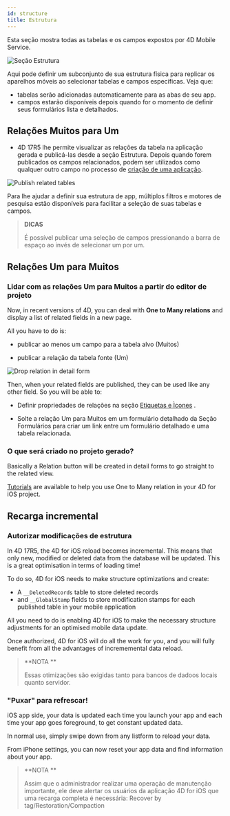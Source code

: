 ```yaml
---
id: structure
title: Estrutura
---
```


Esta seção mostra todas as tabelas e os campos expostos por 4D Mobile Service.

![Seção Estrutura](assets/en/project-editor/Structure-section-4D-for-iOS.png)

Aqui pode definir um subconjunto de sua estrutura física para replicar os aparelhos móveis ao selecionar tabelas e campos específicas. Veja que:

* tabelas serão adicionadas automaticamente para as abas de seu app.
* campos estarão disponíveis depois quando for o momento de definir seus formulários lista e detalhados.

## Relações Muitos para Um

* 4D 17R5 lhe permite visualizar as relações da tabela na aplicação gerada e publicá-las desde a seção Estrutura. Depois quando forem publicados os campos relacionados, podem ser utilizados como qualquer outro campo no processo de [criação de uma aplicação](many-to-one-relations.html).

![Publish related tables](assets/en/project-editor/Structure-section-N-to-1-relations-4D-for-iOS.png)

Para lhe ajudar a definir sua estrutura de app, múltiplos filtros e motores de pesquisa estão disponíveis para facilitar a seleção de suas tabelas e campos.

> **DICAS**
> 
> É possível publicar uma seleção de campos pressionando a barra de espaço ao invés de selecionar um por um.


## Relações Um para Muitos

### Lidar com as relações Um para Muitos a partir do editor de projeto

Now, in recent versions of 4D, you can deal with **One to Many relations** and display a list of related fields in a new page.

All you have to do is:

* publicar ao menos um campo para a tabela alvo (Muitos)

* publicar a relação da tabela fonte (Um)

![Drop relation in detail form](assets/en/project-editor/Structure-1-to-N-relations-4D-for-iOS.png)

Then, when your related fields are published, they can be used like any other field. So you will be able to:

* Definir propriedades de relações na seção [Etiquetas e Ìcones](labels-and-icons.html#relations-properties) .

* Solte a relação Um para Muitos em um formulário detalhado da Seção Formulários para criar um link entre um formulário detalhado e uma tabela relacionada.

### O que será criado no projeto gerado?

Basically a Relation button will be created in detail forms to go straight to the related view.

[Tutorials](one-to-many-relations.html) are available to help you use One to Many relation in your 4D for iOS project.



## Recarga incremental

### Autorizar modificações de estrutura

In 4D 17R5, the 4D for iOS reload becomes incremental. This means that only new, modified or deleted data from the database will be updated. This is a great optimisation in terms of loading time!

To do so, 4D for iOS needs to make structure optimizations and create:

* A `__DeletedRecords` table to store deleted records
* and `__GlobalStamp` fields to store modification stamps for each published table in your mobile application

All you need to do is enabling 4D for iOS to make the necessary structure adjustments for an optimised mobile data update.

Once authorized, 4D for iOS will do all the work for you, and you will fully benefit from all the advantages of incrememental data reload.

> **NOTA **
> 
> Essas otimizações são exigidas tanto para bancos de dadoos locais quanto servidor.


### "Puxar" para refrescar!

iOS app side, your data is updated each time you launch your app and each time your app goes foreground, to get constant updated data.

In normal use, simply swipe down from any listform to reload your data.

From iPhone settings, you can now reset your app data and find information about your app.


> **NOTA **
> 
> Assim que o administrador realizar uma operação de manutenção importante, ele deve alertar os usuários da aplicação 4D for iOS que uma recarga completa é necessária: Recover by tag/Restoration/Compaction

